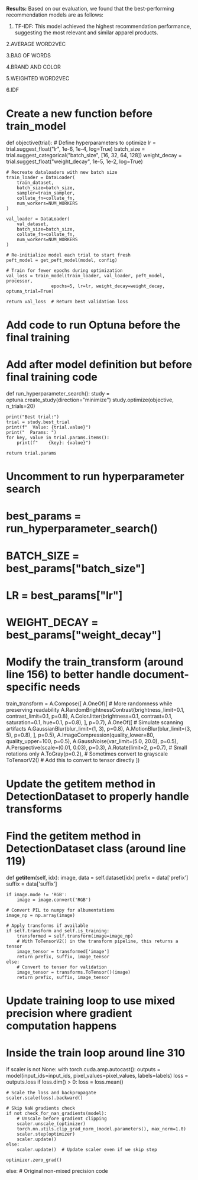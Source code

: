 
**Results:**
Based on our evaluation, we found that the best-performing recommendation models are as follows:

1. TF-IDF: This model achieved the highest recommendation performance, suggesting the most relevant and similar apparel products.

2.AVERAGE WORD2VEC

3.BAG OF WORDS

4.BRAND AND COLOR

5.WEIGHTED WORD2VEC

6.IDF


# Create a new function before train_model
def objective(trial):
    # Define hyperparameters to optimize
    lr = trial.suggest_float("lr", 1e-6, 1e-4, log=True)
    batch_size = trial.suggest_categorical("batch_size", [16, 32, 64, 128])
    weight_decay = trial.suggest_float("weight_decay", 1e-5, 1e-2, log=True)
    
    # Recreate dataloaders with new batch size
    train_loader = DataLoader(
        train_dataset, 
        batch_size=batch_size, 
        sampler=train_sampler,
        collate_fn=collate_fn, 
        num_workers=NUM_WORKERS
    )
    
    val_loader = DataLoader(
        val_dataset, 
        batch_size=batch_size, 
        collate_fn=collate_fn,
        num_workers=NUM_WORKERS
    )
    
    # Re-initialize model each trial to start fresh
    peft_model = get_peft_model(model, config)
    
    # Train for fewer epochs during optimization
    val_loss = train_model(train_loader, val_loader, peft_model, processor, 
                     epochs=5, lr=lr, weight_decay=weight_decay, optuna_trial=True)
    
    return val_loss  # Return best validation loss





# Add code to run Optuna before the final training
# Add after model definition but before final training code
def run_hyperparameter_search():
    study = optuna.create_study(direction="minimize")
    study.optimize(objective, n_trials=20)
    
    print("Best trial:")
    trial = study.best_trial
    print(f"  Value: {trial.value}")
    print("  Params: ")
    for key, value in trial.params.items():
        print(f"    {key}: {value}")
    
    return trial.params

# Uncomment to run hyperparameter search
# best_params = run_hyperparameter_search()
# BATCH_SIZE = best_params["batch_size"]
# LR = best_params["lr"]
# WEIGHT_DECAY = best_params["weight_decay"]





# Modify the train_transform (around line 156) to better handle document-specific needs
train_transform = A.Compose([
    A.OneOf([  # More randomness while preserving readability
        A.RandomBrightnessContrast(brightness_limit=0.1, contrast_limit=0.1, p=0.8),
        A.ColorJitter(brightness=0.1, contrast=0.1, saturation=0.1, hue=0.1, p=0.8),
    ], p=0.7),
    A.OneOf([  # Simulate scanning artifacts
        A.GaussianBlur(blur_limit=(1, 3), p=0.8),
        A.MotionBlur(blur_limit=(3, 5), p=0.8),
    ], p=0.5),
    A.ImageCompression(quality_lower=80, quality_upper=100, p=0.5),
    A.GaussNoise(var_limit=(5.0, 20.0), p=0.5),
    A.Perspective(scale=(0.01, 0.03), p=0.3),
    A.Rotate(limit=2, p=0.7),  # Small rotations only
    A.ToGray(p=0.2),  # Sometimes convert to grayscale
    ToTensorV2()  # Add this to convert to tensor directly
])




# Update the __getitem__ method in DetectionDataset to properly handle transforms
# Find the __getitem__ method in DetectionDataset class (around line 119)
def __getitem__(self, idx):
    image, data = self.dataset[idx]
    prefix = data['prefix']
    suffix = data['suffix']
    
    if image.mode != 'RGB':
        image = image.convert('RGB')
    
    # Convert PIL to numpy for albumentations
    image_np = np.array(image)
    
    # Apply transforms if available
    if self.transform and self.is_training:
        transformed = self.transform(image=image_np)
        # With ToTensorV2() in the transform pipeline, this returns a tensor
        image_tensor = transformed['image']
        return prefix, suffix, image_tensor
    else:
        # Convert to tensor for validation
        image_tensor = transforms.ToTensor()(image)
        return prefix, suffix, image_tensor





# Update training loop to use mixed precision where gradient computation happens
# Inside the train loop around line 310
if scaler is not None:
    with torch.cuda.amp.autocast():
        outputs = model(input_ids=input_ids, pixel_values=pixel_values, labels=labels)
        loss = outputs.loss
        if loss.dim() > 0:
            loss = loss.mean()
    
    # Scale the loss and backpropagate
    scaler.scale(loss).backward()
    
    # Skip NaN gradients check
    if not check_for_nan_gradients(model):
        # Unscale before gradient clipping
        scaler.unscale_(optimizer)
        torch.nn.utils.clip_grad_norm_(model.parameters(), max_norm=1.0)
        scaler.step(optimizer)
        scaler.update()
    else:
        scaler.update()  # Update scaler even if we skip step
    
    optimizer.zero_grad()
else:
    # Original non-mixed precision code



